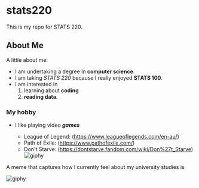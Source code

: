 # stats220

This is my repo for STATS 220.

## About Me

A little about me:

- I am undertaking a degree in **computer science**.
- I am taking *STATS 220* because I really enjoyed **STATS 100**.
- I am interested in
  1. learning about **coding**
  2. **reading data**.

### My hobby

- I like playing video ***games***
  
  * League of Legend: (https://www.leagueoflegends.com/en-au/)  
  * Path of Exile: (https://www.pathofexile.com/)
  * Don't Starve: (https://dontstarve.fandom.com/wiki/Don%27t_Starve)
![giphy](https://media.giphy.com/media/v1.Y2lkPTc5MGI3NjExdmVnNHJ2MTR1c2VyeHV4dXlzcmg3aW5saG1yMDIyaGplaHRxeW4zbCZlcD12MV9naWZzX3NlYXJjaCZjdD1n/hqTguNdEoA1ooYxeog/giphy.gif)

A meme that captures how I currently feel about my university studies is

![giphy](https://media.giphy.com/media/1iTItUOuJLsbev28/giphy.gif?cid=790b7611yh33ip2pz0205ngl668ycf2mn2cv48hj10txv9x6&ep=v1_gifs_search&rid=giphy.gif&ct=g)
